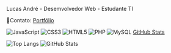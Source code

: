 Lucas André - Desemvolvedor Web - Estudante TI

📱Contato: [Portfólio](http://127.0.0.1:5500/Portfolio/index.html )

![JavaScript](https://img.shields.io/badge/-JavaScript-F7DF1E?logo=javascript&logoColor=black&style=for-the-badge)
![CSS3](https://img.shields.io/badge/-CSS3-1572B6?logo=css3&logoColor=white&style=for-the-badge)
![HTML5](https://img.shields.io/badge/-HTML5-E34F26?logo=html5&logoColor=white&style=for-the-badge)
![PHP](https://img.shields.io/badge/-PHP-777BB4?logo=php&logoColor=white&style=for-the-badge)
![MySQL](https://img.shields.io/badge/-MySQL-4479A1?logo=mysql&logoColor=white&style=for-the-badge)
[GitHub Stats](https://github-readme-stats.vercel.app/api?username=USUARIO&show_icons=true&theme=radical)

![Top Langs](https://github-readme-stats.vercel.app/api/top-langs/?username=USUARIO&layout=compact)
![GitHub Stats](https://github-readme-stats.vercel.app/api?username=Lucqqqs&show_icons=true&theme=radical)
